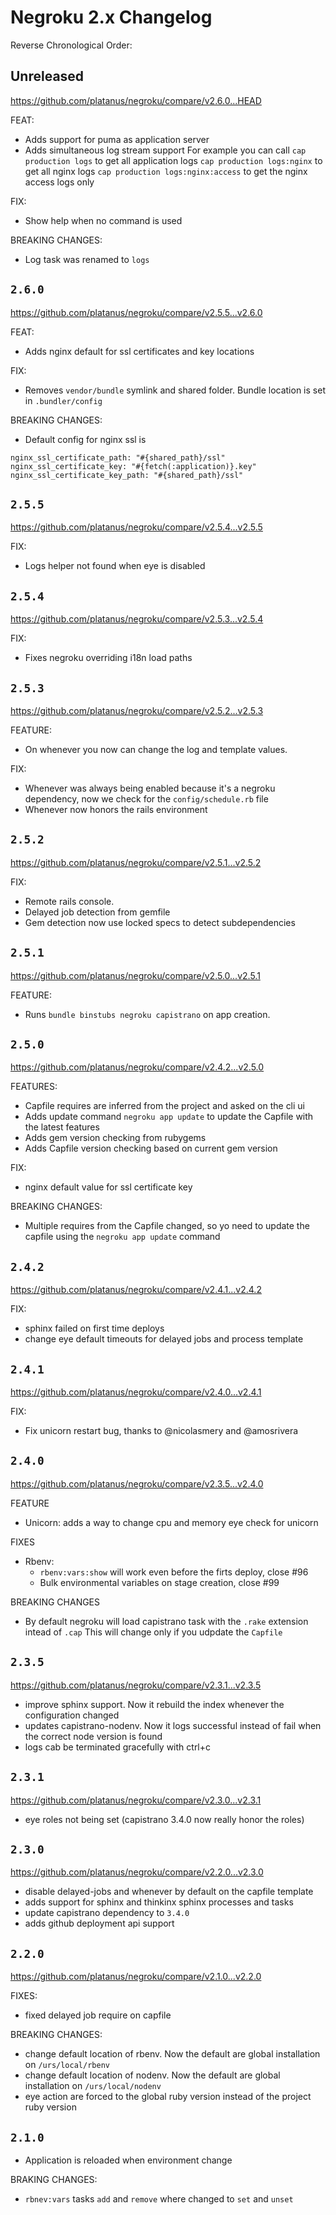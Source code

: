 # Negroku 2.x Changelog

Reverse Chronological Order:

## Unreleased

https://github.com/platanus/negroku/compare/v2.6.0...HEAD

FEAT:
- Adds support for puma as application server
- Adds simultaneous log stream support
  For example you can call
  `cap production logs` to get all application logs
  `cap production logs:nginx` to get all nginx logs
  `cap production logs:nginx:access` to get the nginx access logs only

FIX:
- Show help when no command is used

BREAKING CHANGES:
- Log task was renamed to `logs`

## `2.6.0`

https://github.com/platanus/negroku/compare/v2.5.5...v2.6.0

FEAT:
- Adds nginx default for ssl certificates and key locations

FIX:
- Removes `vendor/bundle` symlink and shared folder. Bundle location is set in `.bundler/config`

BREAKING CHANGES:
- Default config for nginx ssl is
```
nginx_ssl_certificate_path: "#{shared_path}/ssl"
nginx_ssl_certificate_key: "#{fetch(:application)}.key"
nginx_ssl_certificate_key_path: "#{shared_path}/ssl"
```

## `2.5.5`

https://github.com/platanus/negroku/compare/v2.5.4...v2.5.5

FIX:
- Logs helper not found when eye is disabled

## `2.5.4`

https://github.com/platanus/negroku/compare/v2.5.3...v2.5.4

FIX:
- Fixes negroku overriding i18n load paths

## `2.5.3`

https://github.com/platanus/negroku/compare/v2.5.2...v2.5.3

FEATURE:
- On whenever you now can change the log and template values.

FIX:
- Whenever was always being enabled because it's a negroku dependency, now we check for the `config/schedule.rb` file
- Whenever now honors the rails environment

## `2.5.2`

https://github.com/platanus/negroku/compare/v2.5.1...v2.5.2

FIX:
- Remote rails console.
- Delayed job detection from gemfile
- Gem detection now use locked specs to detect subdependencies

## `2.5.1`

https://github.com/platanus/negroku/compare/v2.5.0...v2.5.1

FEATURE:
- Runs `bundle binstubs negroku capistrano` on app creation.

## `2.5.0`

https://github.com/platanus/negroku/compare/v2.4.2...v2.5.0

FEATURES:
- Capfile requires are inferred from the project and asked on the cli ui
- Adds update command `negroku app update` to update the Capfile with the latest features
- Adds gem version checking from rubygems
- Adds Capfile version checking based on current gem version

FIX:
- nginx default value for ssl certificate key

BREAKING CHANGES:
- Multiple requires from the Capfile changed, so yo need to update the capfile using the `negroku app update` command

## `2.4.2`

https://github.com/platanus/negroku/compare/v2.4.1...v2.4.2

FIX:
- sphinx failed on first time deploys
- change eye default timeouts for delayed jobs and process template

## `2.4.1`

https://github.com/platanus/negroku/compare/v2.4.0...v2.4.1

FIX:
- Fix unicorn restart bug, thanks to @nicolasmery and @amosrivera 

## `2.4.0`

https://github.com/platanus/negroku/compare/v2.3.5...v2.4.0

FEATURE
- Unicorn: adds a way to change cpu and memory eye check for unicorn    

FIXES
- Rbenv: 
  - `rbenv:vars:show` will work even before the firts deploy, close #96
  - Bulk environmental variables on stage creation, close #99

BREAKING CHANGES
- By default negroku will load capistrano task  with the `.rake` extension intead of `.cap` This will change only if you udpdate the `Capfile`

## `2.3.5`

https://github.com/platanus/negroku/compare/v2.3.1...v2.3.5

- improve sphinx support. Now it rebuild the index whenever the configuration changed
- updates capistrano-nodenv. Now it logs successful instead of fail when the correct node version is found
- logs cab be terminated gracefully with ctrl+c

## `2.3.1`

https://github.com/platanus/negroku/compare/v2.3.0...v2.3.1

- eye roles not being set (capistrano 3.4.0 now really honor the roles)

## `2.3.0`

https://github.com/platanus/negroku/compare/v2.2.0...v2.3.0

- disable delayed-jobs and whenever by default on the capfile template
- adds support for sphinx and thinkinx sphinx processes and tasks
- update capistrano dependency to `3.4.0`
- adds github deployment api support

## `2.2.0`

https://github.com/platanus/negroku/compare/v2.1.0...v2.2.0

FIXES:
- fixed delayed job require on capfile

BREAKING CHANGES:
- change default location of rbenv. Now the default are global installation on `/urs/local/rbenv`
- change default location of nodenv. Now the default are global installation on `/urs/local/nodenv`
- eye action are forced to the global ruby version instead of the project ruby version

## `2.1.0`

- Application is reloaded when environment change

BRAKING CHANGES:
- `rbnev:vars` tasks `add` and `remove` where changed to `set` and `unset`
